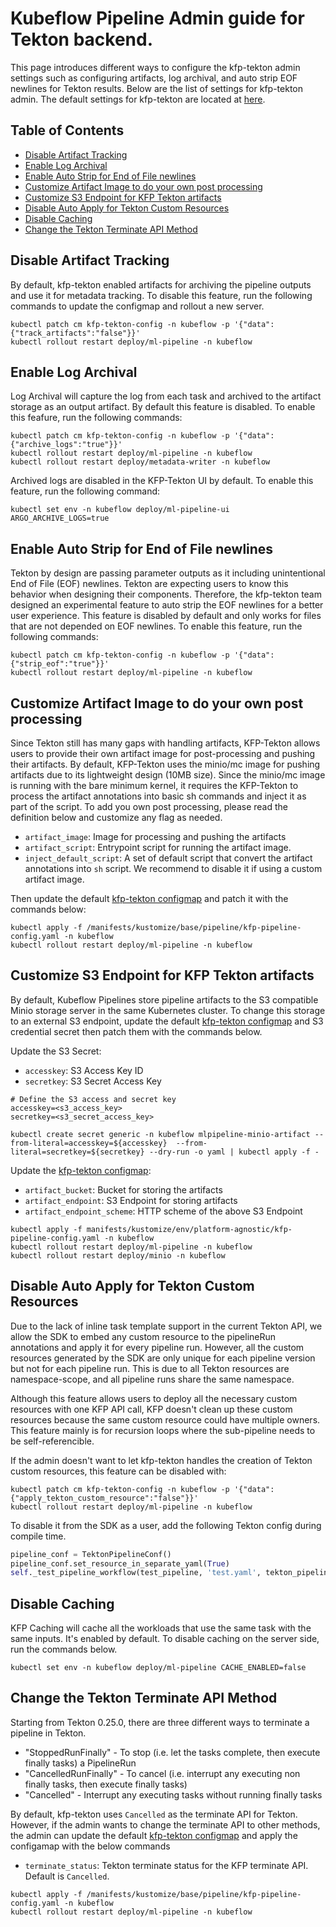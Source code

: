 # Kubeflow Pipeline Admin guide for Tekton backend.

This page introduces different ways to configure the kfp-tekton admin settings such as configuring artifacts, log archival, and auto strip EOF newlines for Tekton results. Below are the list of settings for kfp-tekton admin. The default settings for kfp-tekton are located at [here][kfp-tekton-configmap].

## Table of Contents

- [Disable Artifact Tracking](#disable-artifact-tracking)
- [Enable Log Archival](#enable-log-archival)
- [Enable Auto Strip for End of File newlines](#enable-auto-strip-for-end-of-file-newlines)
- [Customize Artifact Image to do your own post processing](#customize-artifact-image-to-do-your-own-post-processing)
- [Customize S3 Endpoint for KFP Tekton artifacts](#customize-s3-endpoint-for-kfp-tekton-artifacts)
- [Disable Auto Apply for Tekton Custom Resources](#disable-auto-apply-for-tekton-custom-resources)
- [Disable Caching](#disable-caching)
- [Change the Tekton Terminate API Method](#change-the-tekton-terminate-api-method)


## Disable Artifact Tracking

By default, kfp-tekton enabled artifacts for archiving the pipeline outputs and use it for metadata tracking. To disable this feature, run the following commands to update the configmap and rollout a new server.

```shell
kubectl patch cm kfp-tekton-config -n kubeflow -p '{"data":{"track_artifacts":"false"}}'
kubectl rollout restart deploy/ml-pipeline -n kubeflow
```

## Enable Log Archival

Log Archival will capture the log from each task and archived to the artifact storage as an output artifact. By default this feature is disabled. To enable this feafure, run the following commands:

```shell
kubectl patch cm kfp-tekton-config -n kubeflow -p '{"data":{"archive_logs":"true"}}'
kubectl rollout restart deploy/ml-pipeline -n kubeflow
kubectl rollout restart deploy/metadata-writer -n kubeflow
```

Archived logs are disabled in the KFP-Tekton UI by default. To enable this feature, run the following command:

```shell
kubectl set env -n kubeflow deploy/ml-pipeline-ui ARGO_ARCHIVE_LOGS=true
```

## Enable Auto Strip for End of File newlines

Tekton by design are passing parameter outputs as it including unintentional End of File (EOF) newlines. Tekton are expecting users to know this behavior when designing their components. Therefore, the kfp-tekton team designed an experimental feature to auto strip the EOF newlines for a better user experience. This feature is disabled by default and only works for files that are not depended on EOF newlines. To enable this feature, run the following commands:
```shell
kubectl patch cm kfp-tekton-config -n kubeflow -p '{"data":{"strip_eof":"true"}}'
kubectl rollout restart deploy/ml-pipeline -n kubeflow
```

## Customize Artifact Image to do your own post processing

Since Tekton still has many gaps with handling artifacts, KFP-Tekton allows users to provide their own artifact image for post-processing and pushing their artifacts. By default, KFP-Tekton uses the minio/mc image for pushing artifacts due to its lightweight design (10MB size). Since the minio/mc image is running with the bare minimum kernel, it requires the KFP-Tekton to process the artifact annotations into basic sh commands and inject it as part of the script. To add you own post processing, please read the definition below and customize any flag as needed.

- `artifact_image`: Image for processing and pushing the artifacts
- `artifact_script`: Entrypoint script for running the artifact image.
- `inject_default_script`: A set of default script that convert the artifact annotations into `sh` script. We recommend to disable it if using a custom artifact image.

Then update the default [kfp-tekton configmap][kfp-tekton-configmap] and patch it with the commands below:
```shell
kubectl apply -f /manifests/kustomize/base/pipeline/kfp-pipeline-config.yaml -n kubeflow
kubectl rollout restart deploy/ml-pipeline -n kubeflow
```

## Customize S3 Endpoint for KFP Tekton artifacts

By default, Kubeflow Pipelines store pipeline artifacts to the S3 compatible Minio storage server in the same Kubernetes cluster. To change this storage to an external S3 endpoint, update the default [kfp-tekton configmap][kfp-tekton-configmap] and S3 credential secret then patch them with the commands below.

Update the S3 Secret:
- `accesskey`: S3 Access Key ID
- `secretkey`: S3 Secret Access Key
```shell
# Define the S3 access and secret key
accesskey=<s3_access_key>
secretkey=<s3_secret_access_key>

kubectl create secret generic -n kubeflow mlpipeline-minio-artifact --from-literal=accesskey=${accesskey}  --from-literal=secretkey=${secretkey} --dry-run -o yaml | kubectl apply -f -
```

Update the [kfp-tekton configmap][kfp-tekton-configmap]:
- `artifact_bucket`: Bucket for storing the artifacts
- `artifact_endpoint`: S3 Endpoint for storing artifacts
- `artifact_endpoint_scheme`: HTTP scheme of the above S3 Endpoint
```shell
kubectl apply -f manifests/kustomize/env/platform-agnostic/kfp-pipeline-config.yaml -n kubeflow
kubectl rollout restart deploy/ml-pipeline -n kubeflow
kubectl rollout restart deploy/minio -n kubeflow
```

## Disable Auto Apply for Tekton Custom Resources

Due to the lack of inline task template support in the current Tekton API, we allow the SDK to embed any custom resource to the pipelineRun annotations and apply it for every pipeline run. However, all the custom resources generated by the SDK are only unique for each pipeline version but not for each pipeline run. This is due to all Tekton resources are namespace-scope, and all pipeline runs share the same namespace.

Although this feature allows users to deploy all the necessary custom resources with one KFP API call, KFP doesn't clean up these custom resources because the same custom resource could have multiple owners. This feature mainly is for recursion loops where the sub-pipeline needs to be self-referencible.

If the admin doesn't want to let kfp-tekton handles the creation of Tekton custom resources, this feature can be disabled with:
```shell
kubectl patch cm kfp-tekton-config -n kubeflow -p '{"data":{"apply_tekton_custom_resource":"false"}}'
kubectl rollout restart deploy/ml-pipeline -n kubeflow
```

To disable it from the SDK as a user, add the following Tekton config during compile time.
```python
pipeline_conf = TektonPipelineConf()
pipeline_conf.set_resource_in_separate_yaml(True)
self._test_pipeline_workflow(test_pipeline, 'test.yaml', tekton_pipeline_conf=pipeline_conf)
```

## Disable Caching

KFP Caching will cache all the workloads that use the same task with the same inputs. It's enabled by default. To disable caching on the server side, run the commands below.

```shell
kubectl set env -n kubeflow deploy/ml-pipeline CACHE_ENABLED=false
```

## Change the Tekton Terminate API Method

Starting from Tekton 0.25.0, there are three different ways to terminate a pipeline in Tekton.
- "StoppedRunFinally" - To stop (i.e. let the tasks complete, then execute finally tasks) a PipelineRun
- "CancelledRunFinally" - To cancel (i.e. interrupt any executing non finally tasks, then execute finally tasks)
- "Cancelled" - Interrupt any executing tasks without running finally tasks

By default, kfp-tekton uses `Cancelled` as the terminate API for Tekton. However, if the admin wants to change the terminate API to other methods, the admin can update the default [kfp-tekton configmap][kfp-tekton-configmap] and apply the configamap with the below commands

- `terminate_status`: Tekton terminate status for the KFP terminate API. Default is `Cancelled`.

```shell
kubectl apply -f /manifests/kustomize/base/pipeline/kfp-pipeline-config.yaml -n kubeflow
kubectl rollout restart deploy/ml-pipeline -n kubeflow
```


[kfp-tekton-configmap]: /manifests/kustomize/base/pipeline/kfp-pipeline-config.yaml
